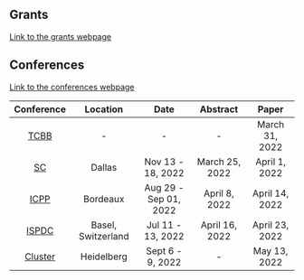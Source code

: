 ## Grants

[Link to the grants webpage](./grants.html)

## Conferences

[Link to the conferences webpage](./conference.html)


| Conference | Location | Date                  | Abstract       | Paper          |
|:------:|:---:|:---:|:---:|:---:|
| [TCBB](https://www.computer.org/digital-library/journals/tb/call-for-papers-special-issue-on-deep-learning-empowered-big-data-analytics-in-biomedical-applications-and-digital-healthcare) | - | - | - | March 31, 2022 |
| [SC](https://sc22.supercomputing.org/)         | Dallas   | Nov 13 - 18, 2022	    | March 25, 2022 |	April 1, 2022 |
| [ICPP](https://icpp22.gitlabpages.inria.fr/)       | Bordeaux | Aug 29 - Sep 01, 2022 |	April 8, 2022	 | April 14, 2022 |
| [ISPDC](https://ispdc2022.dmi.unibas.ch/home/author-area/paper-submission/)      | Basel, Switzerland |	Jul 11 - 13, 2022 |	April 16, 2022 |	April 23, 2022 |
| [Cluster](https://www.computer.org/cfp/cluster-2022) | Heidelberg | Sept 6 - 9, 2022 | - | May 13, 2022 |

